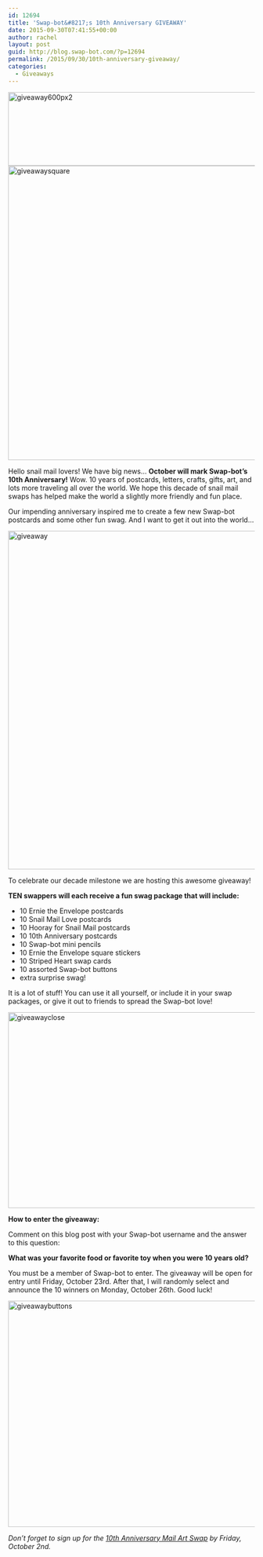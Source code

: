 ```yaml
---
id: 12694
title: 'Swap-bot&#8217;s 10th Anniversary GIVEAWAY'
date: 2015-09-30T07:41:55+00:00
author: rachel
layout: post
guid: http://blog.swap-bot.com/?p=12694
permalink: /2015/09/30/10th-anniversary-giveaway/
categories:
  - Giveaways
---
```

<img src="http://blog.swap-bot.com/wp-content/uploads/2015/09/giveaway600px2.png" alt="giveaway600px2" width="600" height="150" class="alignnone size-full wp-image-12738" />

<img src="http://blog.swap-bot.com/wp-content/uploads/2015/09/giveawaysquare.png" alt="giveawaysquare" width="600" height="600" class="alignnone size-full wp-image-12729" />

Hello snail mail lovers! We have big news&#8230; **October will mark Swap-bot&#8217;s 10th Anniversary!** Wow. 10 years of postcards, letters, crafts, gifts, art, and lots more traveling all over the world. We hope this decade of snail mail swaps has helped make the world a slightly more friendly and fun place.

Our impending anniversary inspired me to create a few new Swap-bot postcards and some other fun swag. And I want to get it out into the world&#8230;

<img src="http://blog.swap-bot.com/wp-content/uploads/2015/09/giveaway.png" alt="giveaway" width="600" height="690" class="alignnone size-full wp-image-12730" />

To celebrate our decade milestone we are hosting this awesome giveaway! 

**TEN swappers will each receive a fun swag package that will include:**

  * 10 Ernie the Envelope postcards
  * 10 Snail Mail Love postcards
  * 10 Hooray for Snail Mail postcards
  * 10 10th Anniversary postcards
  * 10 Swap-bot mini pencils
  * 10 Ernie the Envelope square stickers
  * 10 Striped Heart swap cards
  * 10 assorted Swap-bot buttons
  * extra surprise swag!

It is a lot of stuff! You can use it all yourself, or include it in your swap packages, or give it out to friends to spread the Swap-bot love!

<img src="http://blog.swap-bot.com/wp-content/uploads/2015/09/giveawayclose.png" alt="giveawayclose" width="600" height="399" class="alignnone size-full wp-image-12731" />

**How to enter the giveaway:**

Comment on this blog post with your Swap-bot username and the answer to this question:

**What was your favorite food or favorite toy when you were 10 years old?**

You must be a member of Swap-bot to enter. The giveaway will be open for entry until Friday, October 23rd. After that, I will randomly select and announce the 10 winners on Monday, October 26th. Good luck!

<img src="http://blog.swap-bot.com/wp-content/uploads/2015/09/giveawaybuttons.png" alt="giveawaybuttons" width="600" height="461" class="alignnone size-full wp-image-12732" />

_Don&#8217;t forget to sign up for the [10th Anniversary Mail Art Swap](http://swap-bot.com/swap/show/206850) by Friday, October 2nd._